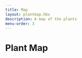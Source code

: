 ```yaml
---
title: Map
layout: plantmap.hbs
description: A map of the plants
menu-order: 3
---
```


# Plant Map

